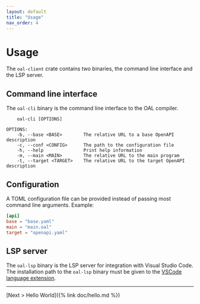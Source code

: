 ```yaml
---
layout: default
title: "Usage"
nav_order: 4
---
```


# Usage
The `oal-client` crate contains two binaries, the command line interface and the LSP server.

## Command line interface
The `oal-cli` binary is the command line interface to the OAL compiler.

```
    oal-cli [OPTIONS]

OPTIONS:
    -b, --base <BASE>        The relative URL to a base OpenAPI description
    -c, --conf <CONFIG>      The path to the configuration file
    -h, --help               Print help information
    -m, --main <MAIN>        The relative URL to the main program
    -t, --target <TARGET>    The relative URL to the target OpenAPI description
```

## Configuration
A TOML configuration file can be provided instead of passing most command line arguments.
Example:

```toml
[api]
base = "base.yaml"
main = "main.oal"
target = "openapi.yaml"
```

## LSP server
The `oal-lsp` binary is the LSP server for integration with Visual Studio Code.
The installation path to the `oal-lsp` binary must be given to the [VSCode language extension](https://marketplace.visualstudio.com/items?itemName=e7bastien.oxlip-lang).

---

[Next > Hello World]({% link doc/hello.md %})
